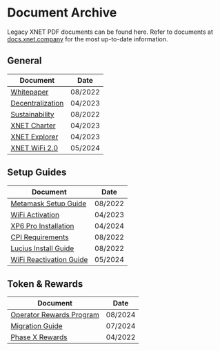 # Document Archive

Legacy XNET PDF documents can be found here. Refer to documents at [docs.xnet.company](http://docs.xnet.company) for the most up-to-date information. 


## General

| Document | Date |
|-----------------|-----------------|
| [Whitepaper](https://xnet.company/files/Whitepaper.pdf) | 08/2022 |
| [Decentralization](https://xnet.company/files/Governance.pdf) | 04/2023 |
| [Sustainability](https://xnet.company/files/Sustainability.pdf) | 08/2022 |
| [XNET Charter](https://xnet.company/files/Xnet_Charter.pdf) | 04/2023 |
| [XNET Explorer](https://xnet.company/files/XNETexplorer.pdf) | 04/2023 |
| [XNET WiFi 2.0](https://xnet.company/files/Wifi_2.0.pdf) | 05/2024 |

## Setup Guides

| Document | Date |
|-----------------|-----------------|
| [Metamask Setup Guide](https://xnet.company/files/installation/MetaMask_Setup_Guide.pdf) | 08/2022 |
| [WiFi Activation](https://xnet.company/files/installation/Xnet_Activation.pdf) | 04/2023 |
| [XP6 Pro Installation](https://xnet.company/files/installation/XP6PRO_Installation_Guide.pdf) | 04/2024 |
| [CPI Requirements](https://xnet.company/files/installation/XNET_Installation_Requirements.pdf) | 08/2022 |
| [Lucius Install Guide](https://xnet.company/files/installation/Lucius_Installation_Guide.pdf) | 08/2022 |
| [WiFi Reactivation Guide](https://xnet.company/files/Wifi_Reactivation_Guide.pdf) | 05/2024 |

## Token & Rewards

| Document | Date |
|-----------------|-----------------|
| [Operator Rewards Program](https://xnet.company/files/XNET_Rewards.pdf) | 08/2024 |
| [Migration Guide](https://xnet.company/files/XNET_Solana_Migration_Process_Phase_One.pdf) | 07/2024 |
| [Phase X Rewards]() | 04/2022 |